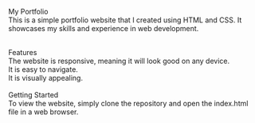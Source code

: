 My Portfolio<br>
This is a simple portfolio website that I created using HTML and CSS. It showcases my skills and experience in web development.<br><br>

Features<br>
The website is responsive, meaning it will look good on any device.<br>
It is easy to navigate.<br>
It is visually appealing.<br><br>
Getting Started<br>
To view the website, simply clone the repository and open the index.html file in a web browser.
